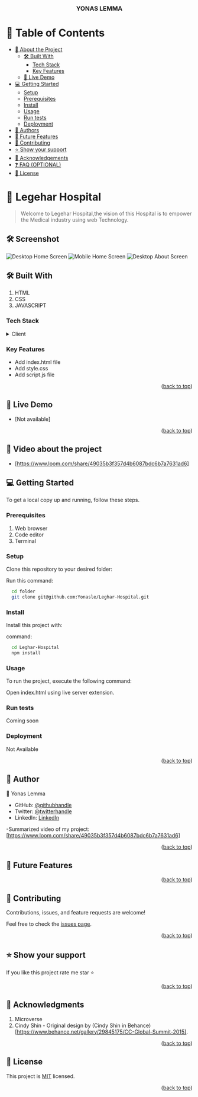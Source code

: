 <a name="readme-top"></a>

<div align="center">
    
  <br/>

  <h3><b>YONAS LEMMA</b></h3>

</div>

<!-- TABLE OF CONTENTS -->

# 📗 Table of Contents

- [📖 About the Project](#about-project)
  - [🛠 Built With](#built-with)
    - [Tech Stack](#tech-stack)
    - [Key Features](#key-features)
  - [🚀 Live Demo](#live-demo)
- [💻 Getting Started](#getting-started)
  - [Setup](#setup)
  - [Prerequisites](#prerequisites)
  - [Install](#install)
  - [Usage](#usage)
  - [Run tests](#run-tests)
  - [Deployment](#triangular_flag_on_post-deployment)
- [👥 Authors](#authors)
- [🔭 Future Features](#future-features)
- [🤝 Contributing](#contributing)
- [⭐️ Show your support](#support)
- [🙏 Acknowledgements](#acknowledgements)
- [❓ FAQ (OPTIONAL)](#faq)
- [📝 License](#license)

<!-- PROJECT DESCRIPTION -->

# 📖 Legehar Hospital <a name="about-project"></a>

> Welcome to Legehar Hospital,the vision of this Hospital is to empower the Medical industry using web Technology.

## 🛠 Screenshot

![Desktop Home Screen](Asset/Desktop%20SS.png)
![Mobile Home Screen](Asset/About%20ss.png)
![Desktop About Screen](Asset/Mobile%20ss.png)

## 🛠 Built With <a name="built-with"></a>

1. HTML
2. CSS
3. JAVASCRIPT

### Tech Stack <a name="tech-stack"></a>

<details>
  <summary>Client</summary>
  <ul>
    <li><a href="/index.html">HTML</a></li>
    <li><a href="/style.css">CSS</a></li>
    <li><a href="/script.js">JAVASCRIPT</a></li>
  </ul>
</details>

<!-- Features -->

### Key Features <a name="key-features"></a>

- Add index.html file
- Add style.css
- Add script.js file

<p align="right">(<a href="#readme-top">back to top</a>)</p>

<!-- LIVE DEMO -->

## 🚀 Live Demo <a name="live-demo"></a>

- [Not available]

<p align="right">(<a href="#readme-top">back to top</a>)</p>

## 🚀 Video about the project <a name="live-demo"></a>

- [https://www.loom.com/share/49035b3f357d4b6087bdc6b7a7631ad6]

## 💻 Getting Started <a name="getting-started"></a>

To get a local copy up and running, follow these steps.

### Prerequisites

1. Web browser
2. Code editor
3. Terminal

### Setup

Clone this repository to your desired folder:

Run this command:

```sh
  cd folder
  git clone git@github.com:Yonasle/Leghar-Hospital.git
```

### Install

Install this project with:

command:

```sh
  cd Leghar-Hospital 
  npm install
```

### Usage

To run the project, execute the following command:

Open index.html using live server extension.

### Run tests

Coming soon

### Deployment

Not Available
<p align="right">(<a href="#readme-top">back to top</a>)</p>

## 👥 Author <a name="authors"></a>

👤 Yonas Lemma

- GitHub: [@githubhandle](https://github.com/Yonasle)
- Twitter: [@twitterhandle](https://twitter.com/Yonasls)
- LinkedIn: [LinkedIn](https://www.linkedin.com/in/yonas-lemma-b8848823a/)

-Summarized video of my project: [https://www.loom.com/share/49035b3f357d4b6087bdc6b7a7631ad6]

<p align="right">(<a href="#readme-top">back to top</a>)</p>

<!-- FUTURE FEATURES -->

## 🔭 Future Features <a name="future-features"></a>

<p align="right">(<a href="#readme-top">back to top</a>)</p>

<!-- CONTRIBUTING -->

## 🤝 Contributing <a name="contributing"></a>

Contributions, issues, and feature requests are welcome!

Feel free to check the [issues page](../../issues/).

<p align="right">(<a href="#readme-top">back to top</a>)</p>

<!-- SUPPORT -->

## ⭐️ Show your support <a name="support"></a>

If you like this project rate me star ⭐️

<p align="right">(<a href="#readme-top">back to top</a>)</p>

<!-- ACKNOWLEDGEMENTS -->

## 🙏 Acknowledgments <a name="acknowledgements"></a>

1. Microverse
2. Cindy Shin - Original design by (Cindy Shin in Behance) [https://www.behance.net/gallery/29845175/CC-Global-Summit-2015].

<p align="right">(<a href="#readme-top">back to top</a>)</p>

<!-- LICENSE -->

## 📝 License <a name="license"></a>

This project is [MIT](./LICENSE) licensed.

<p align="right">(<a href="#readme-top">back to top</a>)</p>
